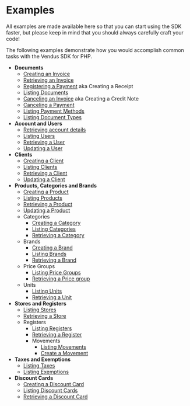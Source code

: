 # Examples

All examples are made available here so that you can start using the SDK faster, but please keep in mind that you should always carefully craft your code!

The following examples demonstrate how you would accomplish common tasks with the Vendus SDK for PHP.

- **Documents**
  - [Creating an Invoice](./examples/documents/documents_create.md)
  - [Retrieving an Invoice](./examples/documents/documents_detail.md)
  - [Registering a Payment](./examples/documents/documents_receipt.md) aka Creating a Receipt
  - [Listing Documents](./examples/documents/documents_list.md)
  - [Canceling an Invoice](./examples/documents/documents_credit_note.md) aka Creating a Credit Note
  - [Canceling a Payment](./examples/documents/documents_receipt_cancel.md)
  - [Listing Payment Methods](./examples/documents/documents_payment_methods.md)
  - [Listing Document Types](./examples/documents/documents_document_types.md)
- **Account and Users**
  - [Retrieving account details](./examples/account/account.md)
  - [Listing Users](./examples/account/account_users_list.md)
  - [Retrieving a User](./examples/account/account_user.md)
  - [Updating a User](./examples/account/account_user_update.md)
- **Clients**
  - [Creating a Client](./examples/clients/clients_create.md)
  - [Listing Clients](./examples/clients/clients_list.md)
  - [Retrieving a Client](./examples/clients/clients_detail.md)
  - [Updating a Client](./examples/clients/clients_update.md)
- **Products, Categories and Brands**
  - [Creating a Product](./examples/products/products_create.md)
  - [Listing Products](./examples/products/products_list.md)
  - [Retrieving a Product](./examples/products/products_detail.md)
  - [Updating a Product](./examples/products/products_update.md)
  - Categories
    - [Creating a Category](./examples/products/categories_create.md)
    - [Listing Categories](./examples/products/categories_list.md)
    - [Retrieving a Category](./examples/products/categories_detail.md)
  - Brands
    - [Creating a Brand](./examples/products/brands_create.md)
    - [Listing Brands](./examples/products/brands_list.md)
    - [Retrieving a Brand](./examples/products/brands_detail.md)
  - Price Groups
    - [Listing Price Groups](./examples/products/price_groups_list.md)
    - [Retrieving a Price group](./examples/products/price_groups_detail.md)
  - Units
    - [Listing Units](./examples/products/units_list.md)
    - [Retrieving a Unit](./examples/products/units_detail.md)
- **Stores and Registers**
  - [Listing Stores](./examples/stores/stores_list.md)
  - [Retrieving a Store](./examples/stores/stores_detail.md)
  - Registers
    - [Listing Registers](./examples/stores/registers_list.md)
    - [Retrieving a Register](./examples/stores/registers_detail.md)
    - Movements
      - [Listing Movements](./examples/stores/registers_movements_list.md)
      - [Create a Movement](./examples/stores/registers_movements_create.md)
- **Taxes and Exemptions**
  - [Listing Taxes](./examples/other/taxes_list.md)
  - [Listing Exemptions](./examples/other/taxes_exemptions_list.md)
- **Discount Cards**
    - [Creating a Discount Card](./examples/other/discount_cards_create.md)
    - [Listing Discount Cards](./examples/other/discount_cards_list.md)
    - [Retrieving a Discount Card](./examples/other/discount_cards_detail.md)
